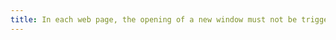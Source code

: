 ```yaml
---
title: In each web page, the opening of a new window must not be triggered without user action. Is this rule respected?
---
```

